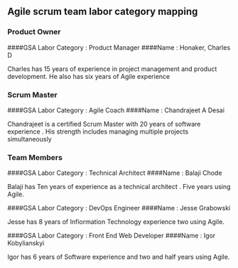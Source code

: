 ## Agile scrum team labor category mapping

### Product Owner

####GSA Labor Category : Product Manager
####Name	       : Honaker, Charles D

Charles  has 15 years of experience in project management and product development. 
He also has six years of Agile experience 

### Scrum Master

####GSA Labor Category : Agile Coach
####Name	       : Chandrajeet A Desai

Chandrajeet is a certified Scrum Master with 20 years of software experience .
His strength includes managing multiple projects simultaneously

### Team Members

####GSA Labor Category : Technical Architect
####Name	       : Balaji Chode

Balaji has Ten years of experience as a technical architect . Five years using Agile.


####GSA Labor Category : DevOps Engineer
####Name	       : Jesse Grabowski

Jesse has 8 years of Infiormation Technology experience two using Agile.

####GSA Labor Category : Front End Web Developer
####Name	       : Igor Kobylianskyi

Igor has 6 years of Software experience and two and half years using Agile.

